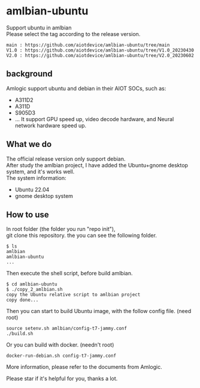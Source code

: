 
# amlbian-ubuntu
Support ubuntu in amlbian  
Please select the tag according to the release version.  
```
main : https://github.com/aiotdevice/amlbian-ubuntu/tree/main
V1.0 : https://github.com/aiotdevice/amlbian-ubuntu/tree/V1.0_20230430
V2.0 : https://github.com/aiotdevice/amlbian-ubuntu/tree/V2.0_20230602
```


## background
Amlogic support ubuntu and debian in their AIOT SOCs, such as:
+ A311D2
+ A311D
+ S905D3
+ ...
It support GPU speed up, video decode hardware, and Neural network hardware speed up. 

## What we do
The official release version only support debian.  
After study the amlbian project, I have added the Ubuntu+gnome desktop system, and it's works well.  
The system information:  
+ Ubuntu 22.04
+ gnome desktop system

## How to use
In root folder (the folder you run "repo init"),   
git clone this repository. the you can see the following folder.  
```
$ ls 
amlbian
amlbian-ubuntu
...
```
Then execute the shell script, before build amlbian.
```
$ cd amlbian-ubuntu
$ ./copy_2_amlbian.sh
copy the Ubuntu relative script to amlbian project
copy done...
```
Then you can start to build Ubuntu image, with the follow config file. 
(need root)
```
source setenv.sh amlbian/config-t7-jammy.conf
./build.sh
```

Or you can build with docker. (needn't root)
```
docker-run-debian.sh config-t7-jammy.conf
```

More information, please refer to the documents from Amlogic.


Please star if it's helpful for you, thanks a lot. 


